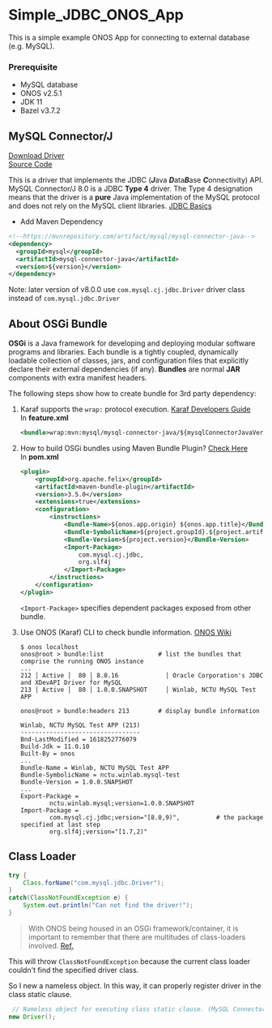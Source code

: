 # Simple_JDBC_ONOS_App

This is a simple example ONOS App for connecting to external database (e.g. MySQL).

### Prerequisite

* MySQL database
* ONOS v2.5.1
* JDK 11
* Bazel v3.7.2

## MySQL Connector/J

[Download Driver](https://dev.mysql.com/downloads/connector/j/)  
[Source Code](https://github.com/mysql/mysql-connector-j.git)  

This is a driver that implements the JDBC (***J***ava ***D***ata***B***ase ***C***onnectivity) API.
MySQL Connector/J 8.0 is a JDBC **Type 4** driver.
The Type 4 designation means that the driver is a **pure** Java implementation of the MySQL protocol and does not rely on the MySQL client libraries.
[JDBC Basics](https://github.com/JustinSDK/JavaSE6Tutorial/blob/master/docs/CH20.md?fbclid=IwAR204l4sGneQFpLbgnraa3aqfIC4WS-Q19JrDJ0_GOrOBrDVPeO9RL-fUOY)  

* Add Maven Dependency   
```xml
<!--https://mvnrepository.com/artifact/mysql/mysql-connector-java-->
<dependency>
  <groupId>mysql</groupId>
  <artifactId>mysql-connector-java</artifactId>
  <version>${version}</version>
</dependency>
```
Note: later version of v8.0.0 use `com.mysql.cj.jdbc.Driver` driver class instead of `com.mysql.jdbc.Driver`  

## About OSGi Bundle

**OSGi** is a Java framework for developing and deploying modular software programs and libraries.
Each bundle is a tightly coupled, dynamically loadable collection of classes, jars, and configuration files that explicitly declare their external dependencies (if any).
**Bundles** are normal **JAR** components with extra manifest headers.  

The following steps show how to create bundle for 3rd party dependency:

1. Karaf supports the `wrap:` protocol execution.
[Karaf Developers Guide](https://karaf.apache.org/manual/latest-2.x/developers-guide/creating-bundles.html)  
    In **feature.xml**
    ```xml
    <bundle>wrap:mvn:mysql/mysql-connector-java/${mysqlConnectorJavaVersion}</bundle>
    ```
   
2. How to build OSGi bundles using Maven Bundle Plugin? 
    [Check Here](https://wso2.com/library/tutorials/develop-osgi-bundles-using-maven-bundle-plugin/)  
    In **pom.xml**
    ```xml
    <plugin>
        <groupId>org.apache.felix</groupId>
        <artifactId>maven-bundle-plugin</artifactId>
        <version>3.5.0</version>
        <extensions>true</extensions>
        <configuration>
            <instructions>
                <Bundle-Name>${onos.app.origin} ${onos.app.title}</Bundle-Name>
                <Bundle-SymbolicName>${project.groupId}.${project.artifactId}</Bundle-SymbolicName>
                <Bundle-Version>${project.version}</Bundle-Version>
                <Import-Package>
                    com.mysql.cj.jdbc,
                    org.slf4j
                </Import-Package>
            </instructions>
        </configuration>
    </plugin>
    ```
    
    `<Import-Package>` specifies dependent packages exposed from other bundle.    


3. Use ONOS (Karaf) CLI to check bundle information.
[ONOS Wiki](https://wiki.onosproject.org/display/ONOS/The+ONOS+CLI)  
    ```shell
    $ onos localhost
    onos@root > bundle:list               # list the bundles that comprise the running ONOS instance
    ...
    212 │ Active │  80 │ 8.0.16             │ Oracle Corporation's JDBC and XDevAPI Driver for MySQL
    213 │ Active │  80 │ 1.0.0.SNAPSHOT     │ Winlab, NCTU MySQL Test APP
    
    onos@root > bundle:headers 213        # display bundle information
    
    Winlab, NCTU MySQL Test APP (213)
    ---------------------------------
    Bnd-LastModified = 1618252776079
    Build-Jdk = 11.0.10
    Built-By = onos
    ...
    Bundle-Name = Winlab, NCTU MySQL Test APP
    Bundle-SymbolicName = nctu.winlab.mysql-test
    Bundle-Version = 1.0.0.SNAPSHOT
    ...
    Export-Package =
            nctu.winlab.mysql;version=1.0.0.SNAPSHOT
    Import-Package =
            com.mysql.cj.jdbc;version="[8.0,9)",          # the package specified at last step
            org.slf4j;version="[1.7,2)"
    ```
   

## Class Loader

```java
try {
    Class.forName("com.mysql.jdbc.Driver");
}
catch(ClassNotFoundException e) {
    System.out.println("Can not find the driver!");
}
```

> With ONOS being housed in an OSGi framework/container, it is important to remember that there are multitudes of class-loaders involved.
[Ref.](https://groups.google.com/a/onosproject.org/g/onos-dev/c/ft8schbe74g/m/PyEtaVV6CwAJ)

This will throw `ClassNotFoundException` because the current class loader couldn't find the specified driver class.  


So I new a nameless object. In this way, it can properly register driver in the class static clause.
```java
 // Nameless object for executing class static clause. (MySQL Connector/J JDBC driver)
new Driver();
```
